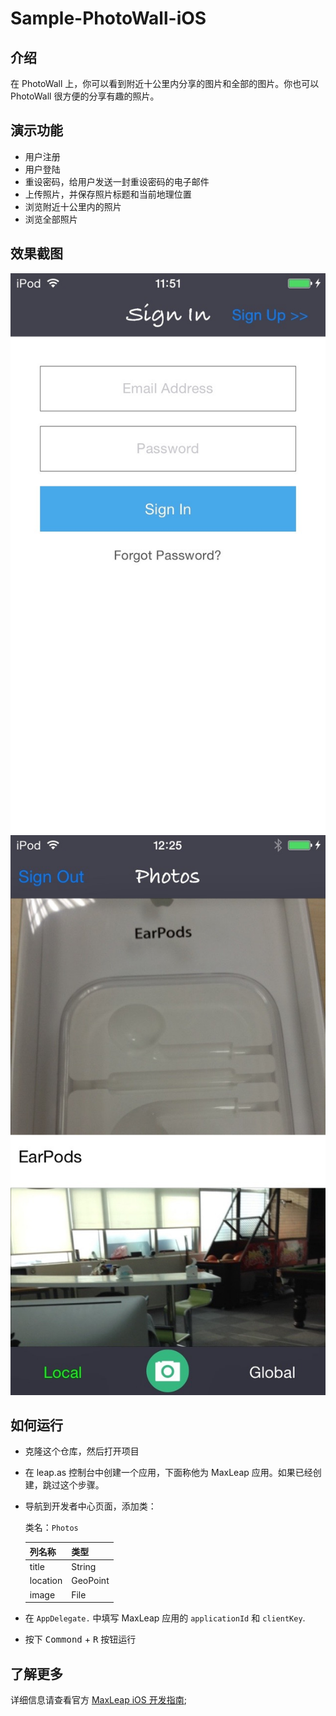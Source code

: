 # Sample-PhotoWall-iOS

## 介绍

在 PhotoWall 上，你可以看到附近十公里内分享的图片和全部的图片。你也可以 PhotoWall 很方便的分享有趣的照片。

## 演示功能

- 用户注册
- 用户登陆
- 重设密码，给用户发送一封重设密码的电子邮件
- 上传照片，并保存照片标题和当前地理位置
- 浏览附近十公里内的照片
- 浏览全部照片

## 效果截图

![](docs/images/1.jpg)
![](docs/images/2.jpg)

## 如何运行

- 克隆这个仓库，然后打开项目
- 在 leap.as 控制台中创建一个应用，下面称他为 MaxLeap 应用。如果已经创建，跳过这个步骤。
- 导航到开发者中心页面，添加类：<br>
	
	类名：`Photos` <br>
	
	列名称|类型
	-----|----
	title|String
	location|GeoPoint
	image|File
	
- 在 `AppDelegate.` 中填写 MaxLeap 应用的 `applicationId` 和 `clientKey`.
- 按下 <kbd>Commond</kbd> + <kbd>R</kbd> 按钮运行

## 了解更多

详细信息请查看官方 [MaxLeap iOS 开发指南](https://maxleap.cn/zh_cn/guide/devguide/ios.html);
